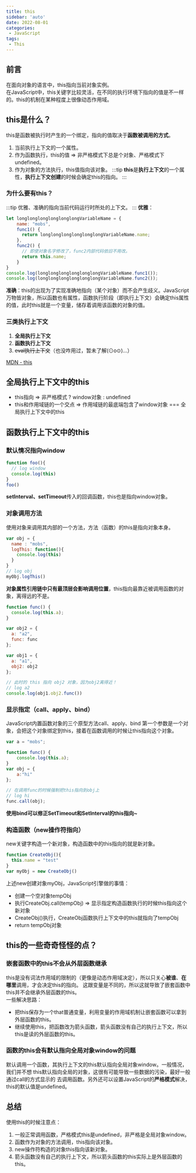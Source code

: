 ```yaml
---
title: this
sidebar: 'auto'
date: 2022-08-01
categories:
 - JavaScript
tags:
 - This
---
```


## 前言
在面向对象的语言中，this指向当前对象实例。<br/>
在JavaScript中，this关键字比较灵活，在不同的执行环境下指向的值是不一样的。this的机制在某种程度上很像动态作用域。

## this是什么？
this是函数被执行时产生的一个绑定，指向的值取决于**函数被调用的方式**。
1. 当前执行上下文的一个属性。
2. 作为函数执行，this的值 => 非严格模式下总是个对象、严格模式下undefined。
3. 作为对象的方法执行，this值指向该对象。
:::tip
**this**是**执行上下文**的一个属性，**执行上下文创建**的时候会确定this的指向。
:::
### 为什么要有this？
:::tip
优雅、准确的指向当前代码运行时所处的上下文。
:::
**优雅**：
```js
let longlonglonglonglonglongVariableName = {
    name: "mobs",
    func1() {
      return longlonglonglonglonglongVariableName.name;
    },
    func2() {
      // 即使对象名字修改了，func2内部代码依旧不用改。
      return this.name;
    }
}
console.log(longlonglonglonglonglongVariableName.func1());
console.log(longlonglonglonglonglongVariableName.func2());
```
**准确**：this的出现为了实现准确地指向（某个对象）而不会产生歧义。JavaScript万物皆对象，所以函数也有属性，函数执行阶段（即执行上下文）会确定this属性的值，此时this就是一个变量，储存着调用该函数的对象的值。
### 三类执行上下文
1. **全局执行上下文**
2. **函数执行上下文**
3. ~~eval执行上下文~~（也没咋用过，暂未了解(⊙o⊙)…）

[MDN - this](https://developer.mozilla.org/zh-CN/docs/Web/JavaScript/Reference/Operators/this)

## 全局执行上下文中的this
* this指向 => 非严格模式 ? window对象 : undefined
* this和作用域链的一个交点 => 作用域链的最底端包含了window对象 === 全局执行上下文中的this

## 函数执行上下文中的this

### 默认情况指向window
```js
function foo(){
  // log window
  console.log(this)
}
foo()
```
**setInterval、setTimeout**传入的回调函数，this也是指向window对象。

### 对象调用方法
使用对象来调用其内部的一个方法，方法（函数）的this是指向对象本身。
```js
var obj = {
  name : "mobs", 
  logThis: function(){
    console.log(this)
  }
}
// log obj
myObj.logThis()
```
**对象属性引用链中只有最顶层会影响调用位置**，this指向最靠近被调用函数的对象，离得远的不是。
```js
function func() {
  console.log(this.a);
}

var obj2 = {
  a: "a2",
  func: func
};

var obj1 = {
  a: "a1",
  obj2: obj2
};

// 此时的 this 指向 obj2 对象，因为obj2离得近！
// log a2
console.log(obj1.obj2.func())
```

### 显示指定（call、apply、bind）
JavaScript内置函数对象的三个原型方法call、apply、bind
第一个参数是一个对象，会把这个对象绑定到this，接着在函数调用的时候让this指向这个对象。
```js
var a = "mobs";

function func() {
    console.log(this.a);
}
var obj = {
    a:"hi"
};

// 在调用func的时候强制把this指向到obj上
// log hi
func.call(obj);
```
**使用bind可以修正SetTimeout和SetInterval的this指向~**

### 构造函数（new操作符指向）
new关键字构造一个新对象，构造函数中的this指向的就是新对象。
```js
function CreateObj(){
  this.name = "test"
}
var myObj = new CreateObj()
```
上述new创建对象myObj，JavaScript引擎做的事情：
* 创建一个空对象tempObj
* 执行CreateObj.call(tempObj) => 显示指定构造函数执行的时候this指向这个新对象
* CreateObj()执行，CreateObj函数执行上下文中的this就指向了tempObj
* return tempObj对象

## this的一些奇奇怪怪的点？

### 嵌套函数中的this不会从外层函数继承
this是没有词法作用域的限制的（更像是动态作用域决定），所以只关心**被谁**、**在哪里**调用，才会决定this的指向。
这跟变量是不同的，所以这就导致了嵌套函数中this并不会继承外层函数的this。<br/>
一些解决思路：
* 把this保存为一个that普通变量，利用变量的作用域机制让嵌套函数可以拿到外层函数的this。
* 继续使用this，把函数改为箭头函数，箭头函数没有自己的执行上下文，所以this是读的外层函数的this。

### 函数的this会有默认指向全局对象window的问题
默认调用一个函数，其执行上下文的this默认指向全局对象window。一般情况，我们并不想
this默认指向全局的对象，这很有可能导致一些数据的污染，最好一般通过call的方式显示的
去调用函数。另外还可以设置JavaScript的**严格模式**解决，this的默认值是undefined。

## 总结
使用this的时候注意点：
1. 一般正常调用函数，严格模式this是undefined，非严格是全局对象window。
2. 函数作为对象的方法调用，this指向该对象。
3. new操作符构造的对象this指向该新对象。
4. 箭头函数没有自己的执行上下文，所以箭头函数的this实际上是外层函数的this。